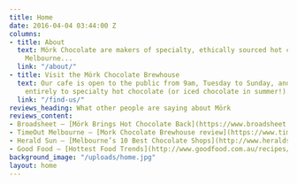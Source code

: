 ```yaml
---
title: Home
date: 2016-04-04 03:44:00 Z
columns:
- title: About
  text: Mörk Chocolate are makers of specialty, ethically sourced hot chocolate in
    Melbourne...
  link: "/about/"
- title: Visit the Mörk Chocolate Brewhouse
  text: Our cafe is open to the public from 9am, Tuesday to Sunday, and is dedicated
    entirely to specialty hot chocolate (or iced chocolate in summer!)...
  link: "/find-us/"
reviews_heading: What other people are saying about Mörk
reviews_content:
- Broadsheet – [Mörk Brings Hot Chocolate Back](https://www.broadsheet.com.au/melbourne/food-and-drink/article/mork-brings-hot-chocolate-back)
- TimeOut Melbourne – [Mork Chocolate Brewhouse review](https://www.timeout.com/melbourne/restaurants/mork-chocolate-brew-house)
- Herald Sun – [Melbourne’s 10 Best Chocolate Shops](http://www.heraldsun.com.au/lifestyle/melbourne/melbournes-10-best-chocolate-shops/news-story/74f49efb257616a9091d75bd878f6f65)
- Good Food – [Hottest Food Trends](http://www.goodfood.com.au/recipes/news/hottest-food-trends-adult-coco-pops-dumb-donald-beer-and-grilled-cheese-hacks-20160622-gpp4ti.html)
background_image: "/uploads/home.jpg"
layout: home
---
```



